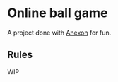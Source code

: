 # Online ball game

A project done with [Anexon](https://github.com/Anexon) for fun.

## Rules

WIP
